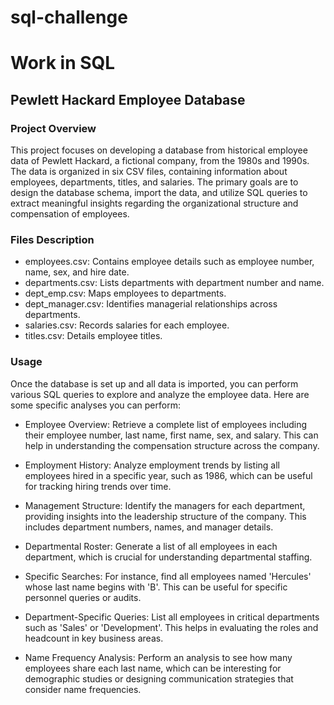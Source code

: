 # sql-challenge
# Work in SQL

## Pewlett Hackard Employee Database

### Project Overview
This project focuses on developing a database from historical employee data of Pewlett Hackard, a fictional company, from the 1980s and 1990s. The data is organized in six CSV files, containing information about employees, departments, titles, and salaries. The primary goals are to design the database schema, import the data, and utilize SQL queries to extract meaningful insights regarding the organizational structure and compensation of employees.

### Files Description
- employees.csv: Contains employee details such as employee number, name, sex, and hire date.
- departments.csv: Lists departments with department number and name.
- dept_emp.csv: Maps employees to departments.
- dept_manager.csv: Identifies managerial relationships across departments.
- salaries.csv: Records salaries for each employee.
- titles.csv: Details employee titles.

### Usage
Once the database is set up and all data is imported, you can perform various SQL queries to explore and analyze the employee data. Here are some specific analyses you can perform:

- Employee Overview: Retrieve a complete list of employees including their employee number, last name, first name, sex, and salary. This can help in understanding the compensation structure across the company.

- Employment History: Analyze employment trends by listing all employees hired in a specific year, such as 1986, which can be useful for tracking hiring trends over time.

- Management Structure: Identify the managers for each department, providing insights into the leadership structure of the company. This includes department numbers, names, and manager details.

- Departmental Roster: Generate a list of all employees in each department, which is crucial for understanding departmental staffing.

- Specific Searches: For instance, find all employees named 'Hercules' whose last name begins with 'B'. This can be useful for specific personnel queries or audits.

- Department-Specific Queries: List all employees in critical departments such as 'Sales' or 'Development'. This helps in evaluating the roles and headcount in key business areas.

- Name Frequency Analysis: Perform an analysis to see how many employees share each last name, which can be interesting for demographic studies or designing communication strategies that consider name frequencies.
